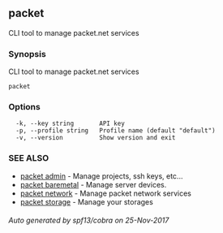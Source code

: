 ## packet

CLI tool to manage packet.net services

### Synopsis


CLI tool to manage packet.net services

```
packet
```

### Options

```
  -k, --key string       API key
  -p, --profile string   Profile name (default "default")
  -v, --version          Show version and exit
```

### SEE ALSO
* [packet admin](packet_admin.md)	 - Manage projects, ssh keys, etc...
* [packet baremetal](packet_baremetal.md)	 - Manage server devices.
* [packet network](packet_network.md)	 - Manage packet network services
* [packet storage](packet_storage.md)	 - Manage your storages

###### Auto generated by spf13/cobra on 25-Nov-2017
